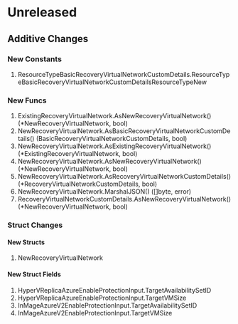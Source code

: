 # Unreleased

## Additive Changes

### New Constants

1. ResourceTypeBasicRecoveryVirtualNetworkCustomDetails.ResourceTypeBasicRecoveryVirtualNetworkCustomDetailsResourceTypeNew

### New Funcs

1. ExistingRecoveryVirtualNetwork.AsNewRecoveryVirtualNetwork() (*NewRecoveryVirtualNetwork, bool)
1. NewRecoveryVirtualNetwork.AsBasicRecoveryVirtualNetworkCustomDetails() (BasicRecoveryVirtualNetworkCustomDetails, bool)
1. NewRecoveryVirtualNetwork.AsExistingRecoveryVirtualNetwork() (*ExistingRecoveryVirtualNetwork, bool)
1. NewRecoveryVirtualNetwork.AsNewRecoveryVirtualNetwork() (*NewRecoveryVirtualNetwork, bool)
1. NewRecoveryVirtualNetwork.AsRecoveryVirtualNetworkCustomDetails() (*RecoveryVirtualNetworkCustomDetails, bool)
1. NewRecoveryVirtualNetwork.MarshalJSON() ([]byte, error)
1. RecoveryVirtualNetworkCustomDetails.AsNewRecoveryVirtualNetwork() (*NewRecoveryVirtualNetwork, bool)

### Struct Changes

#### New Structs

1. NewRecoveryVirtualNetwork

#### New Struct Fields

1. HyperVReplicaAzureEnableProtectionInput.TargetAvailabilitySetID
1. HyperVReplicaAzureEnableProtectionInput.TargetVMSize
1. InMageAzureV2EnableProtectionInput.TargetAvailabilitySetID
1. InMageAzureV2EnableProtectionInput.TargetVMSize
